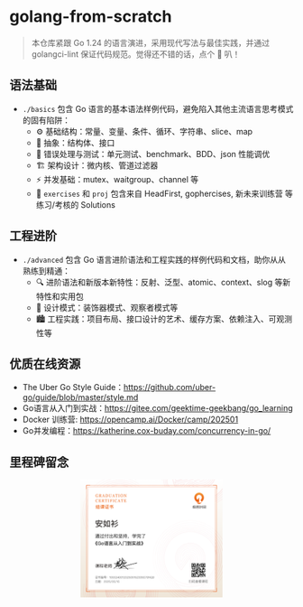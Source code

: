 # golang-from-scratch

> 本仓库紧跟 Go 1.24 的语言演进，采用现代写法与最佳实践，并通过 golangci-lint 保证代码规范。觉得还不错的话，点个 🌟 叭！

## 语法基础

- `./basics` 包含 Go 语言的基本语法样例代码，避免陷入其他主流语言思考模式的固有陷阱：
    - ⚙️ 基础结构：常量、变量、条件、循环、字符串、slice、map
    - 🌆 抽象：结构体、接口
    - 🤕 错误处理与测试：单元测试、benchmark、BDD、json 性能调优
    - 🏗️ 架构设计：微内核、管道过滤器
    - ⚡️ 并发基础：mutex、waitgroup、channel 等
    - 🐯 `exercises` 和 `proj` 包含来自 HeadFirst, gophercises, 新未来训练营 等练习/考核的 Solutions

## 工程进阶

- `./advanced` 包含 Go 语言进阶语法和工程实践的样例代码和文档，助你从从熟练到精通：
    - 🔍 进阶语法和新版本新特性：反射、泛型、atomic、context、slog 等新特性和实用包
    - 🧩 设计模式：装饰器模式、观察者模式等
    - 🏙️ 工程实践：项目布局、接口设计的艺术、缓存方案、依赖注入、可观测性等

## 优质在线资源

- The Uber Go Style Guide：https://github.com/uber-go/guide/blob/master/style.md
- Go语言从入门到实战：https://gitee.com/geektime-geekbang/go_learning
- Docker 训练营: https://opencamp.ai/Docker/camp/202501
- Go并发编程：https://katherine.cox-buday.com/concurrency-in-go/

## 里程碑留念

<div align="center">
<img src="./docs/assets/imgs/Go语言从入门到实战结课证书.png" style="width:50%;"/>
</div>